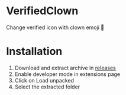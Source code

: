 # VerifiedClown
Change verified icon with clown emoji 🤡

# Installation
1. Download and extract archive in [releases](https://github.com/KKire/VerifiedClown/releases/latest)
2. Enable developer mode in extensions page
3. Click on Load unpacked
4. Select the extracted folder
